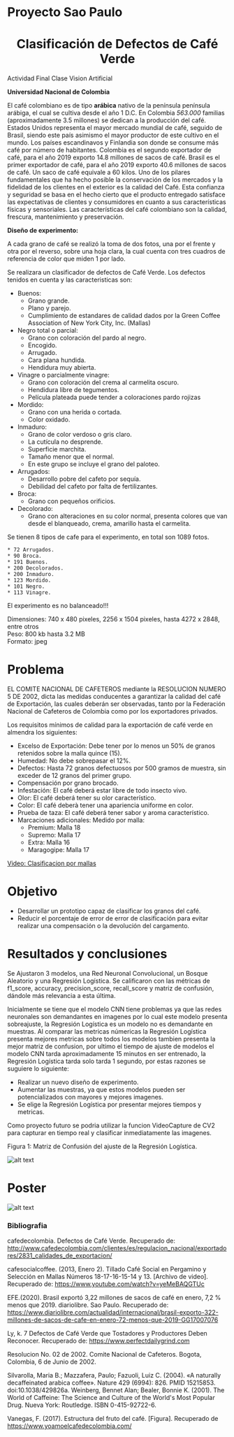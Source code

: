 # Proyecto Sao Paulo

# <center> Clasificación de Defectos de Café Verde
Actividad Final Clase Vision  Artificial
  
**Universidad Nacional de Colombia**

El café colombiano es de tipo **arábica** nativo de la península península arábiga, el cual se cultiva desde el año 1 D.C. En Colombia _563.000_ familias (aproximadamente 3.5 millones) se dedican a la producción del café. Estados Unidos representa el mayor mercado mundial de café, seguido de Brasil, siendo este país asimismo el mayor productor de este cultivo en el mundo. Los países escandinavos y Finlandia son donde se consume más café por número de habitantes. Colombia es el segundo exportador de café, para el año 2019 exporto 14.8 millones de sacos de café. Brasil es el primer exportador de café, para el año 2019 exporto 40.6 millones de sacos de café. Un saco de café equivale a 60 kilos. Uno de los pilares fundamentales que ha hecho posible la conservación de los mercados y la fidelidad de los clientes en el exterior es la calidad del Café. Esta confianza y seguridad se basa en el hecho cierto que el producto entregado satisface las expectativas de clientes y consumidores en cuanto a sus características físicas y sensoriales. Las características del café colombiano son la calidad, frescura, mantenimiento y preservación.

**Diseño de experimento:**

A cada grano de café se realizó la toma de dos fotos, una por el frente y otra por el reverso, sobre una hoja clara, la cual cuenta con tres cuadros de referencia de color que miden 1 por lado.

Se realizara un clasificador de defectos de Café Verde. Los defectos tenidos en cuenta y las caracteristicas son:

* Buenos:
  * Grano grande.
  * Plano y parejo.
  * Cumplimiento de estandares de calidad dados por la Green Coffee Association of New York City, Inc. (Mallas)
* Negro total o parcial:
  * Grano con coloración del pardo al negro.
  * Encogido.
  * Arrugado.
  * Cara plana hundida.
  * Hendidura muy abierta.
* Vinagre o parcialmente vinagre:
  * Grano con coloración del crema al carmelita oscuro.
  * Hendidura libre de tegumentos.
  * Película plateada puede tender a coloraciones pardo rojizas
* Mordido:
  * Grano con una herida o cortada.
  * Color oxidado.
* Inmaduro:
  * Grano de color verdoso o gris claro.
  * La cutícula no desprende.
  * Superficie marchita.
  * Tamaño menor que el normal.
  * En este grupo se incluye el grano del paloteo.
* Arrugados:
  * Desarrollo pobre del cafeto por sequía.
  * Debilidad del cafeto por falta de fertilizantes.
* Broca:
  * Grano con pequeños orificios.
* Decolorado:
  * Grano con alteraciones en su color normal, presenta colores que van desde el blanqueado, crema, amarillo hasta el carmelita.

Se tienen 8 tipos de cafe para el experimento, en total son 1089 fotos.

    * 72 Arrugados.
    * 90 Broca.
    * 191 Buenos.
    * 200 Decolorados.
    * 200 Inmaduro.
    * 123 Mordido.
    * 101 Negro.
    * 113 Vinagre.

El experimento es no balanceado!!!

Dimensiones: 740 x 480 pixeles, 2256 x 1504 pixeles, hasta 4272 x 2848, entre otros <br>
Peso: 800 kb hasta 3.2 MB  <br>
Formato: jpeg

# Problema

EL COMITE NACIONAL DE CAFETEROS mediante la RESOLUCION NUMERO 5 DE 2002, dicta las medidas conducentes a garantizar la calidad del café de Exportación, las cuales deberán ser observadas, tanto por la Federación Nacional de Cafeteros de Colombia como por los exportadores privados.

Los requisitos mínimos de calidad para la exportación de café verde en almendra los siguientes: 
* Excelso de Exportación: Debe tener por lo menos un 50% de granos retenidos sobre la malla quince (15).
* Humedad: No debe sobrepasar el 12%.
* Defectos: Hasta 72 granos defectuosos por 500 gramos de muestra, sin exceder de 12 granos del primer grupo. 
* Compensación por grano brocado.
* Infestación: El café deberá estar libre de todo insecto vivo.
* Olor: El café deberá tener su olor característico. 
* Color: El café deberà tener una apariencia uniforme en color.
* Prueba de taza: El café deberá tener sabor y aroma característico.
* Marcaciones adicionales: Medido por malla:
    * Premium: Malla 18
    * Supremo: Malla 17
    * Extra: Malla 16
    * Maragogipe: Malla 17 <br>

[Video: Clasificacion por mallas](https://www.youtube.com/watch?v=yeMeBAQGTUc "YouTube")

# Objetivo

* Desarrollar un prototipo capaz de clasificar los granos del café. 
* Reducir el porcentaje de error de error de clasificación para evitar realizar una compensación o la devolución del cargamento. 

# Resultados y conclusiones

Se Ajustaron 3 modelos, una Red Neuronal Convolucional, un Bosque Aleatorio y una Regresión Logística. Se calificaron con las métricas de f1_score, accuracy, precision_score, recall_score y matriz de confusión, dándole más relevancia a esta última.

Inicialmente se tiene que el modelo CNN tiene problemas ya que las redes neuronales son demandantes en imagenes por lo cual este modelo presenta sobreajuste, la Regresión Logística es un modelo no es demandante en muestras. Al comparar las metricas númericas la Regresión Logística presenta mejores metricas sobre todos los modelos tambien presenta la mejor matriz de confusion, por ultimo el tiempo de ajuste de modelos el modelo CNN tarda aproximadamente 15 minutos en ser entrenado, la Regresión Logística tarda solo tarda 1 segundo, por estas razones se suguiere lo siguiente:

* Realizar un nuevo diseño de experimento.
* Aumentar las muestras, ya que estos modelos pueden ser potencializados con mayores y mejores imagenes.
* Se elige la Regresión Logística por presentar mejores tiempos y metricas.

Como proyecto futuro se podria utilizar la funcion VideoCapture de CV2 para capturar en tiempo real y clasificar inmediatamente las imagenes. 

Figura 1: Matriz de Confusión del ajuste de la Regresión Logística.

![alt text](https://github.com/oecorrechag/Proyecto-Sao-Paulo-Cafe/blob/master/matriz.png)

# Poster

![alt text](https://github.com/oecorrechag/Proyecto-Sao-Paulo-Cafe/blob/master/PosterP.png)

### Bibliografia

cafedecolombia. Defectos de Café Verde. Recuperado de: http://www.cafedecolombia.com/clientes/es/regulacion_nacional/exportadores/2831_calidades_de_exportacion/

cafesocialcoffee. (2013, Enero 2). Tillado Café Social en Pergamino y Selección en Mallas Números 18-17-16-15-14 y 13. [Archivo de video]. Recuperado de: https://www.youtube.com/watch?v=yeMeBAQGTUc

EFE.(2020). Brasil exportó 3,22 millones de sacos de café en enero, 7,2 % menos que 2019. diariolibre. Sao Paulo. Recuperado de: https://www.diariolibre.com/actualidad/internacional/brasil-exporto-322-millones-de-sacos-de-cafe-en-enero-72-menos-que-2019-GG17007076

Ly, k. 7 Defectos de Café Verde que Tostadores y Productores Deben Reconocer. Recuperado de: https://www.perfectdailygrind.com

Resolucion No. 02 de 2002. Comite Nacional de Cafeteros. Bogota, Colombia, 6 de Junio de 2002.

Silvarolla, Maria B.; Mazzafera, Paulo; Fazuoli, Luiz C. (2004). «A naturally decaffeinated arabica coffee». Nature 429 (6994): 826. PMID 15215853. doi:10.1038/429826a.
Weinberg, Bennet Alan; Bealer, Bonnie K. (2001). The World of Caffeine: The Science and Culture of the World's Most Popular Drug. Nueva York: Routledge. ISBN 0-415-92722-6.

Vanegas, F. (2017). Estructura del fruto del café. [Figura]. Recuperado de https://www.yoamoelcafedecolombia.com/
